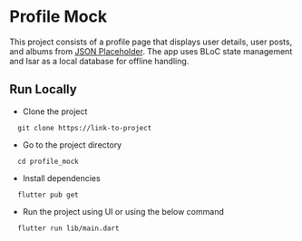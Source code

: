 # Profile Mock

This project consists of a profile page that displays user details, user posts, and albums from [JSON Placeholder](https://jsonplaceholder.typicode.com/). The app uses BLoC state management and Isar as a local database for offline handling.

## Run Locally

- Clone the project

```
  git clone https://link-to-project
```

- Go to the project directory

```
  cd profile_mock
```

- Install dependencies

```
  flutter pub get
```

- Run the project using UI or using the below command

```
  flutter run lib/main.dart
```
